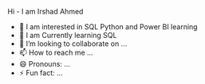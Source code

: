 Hi - I am Irshad Ahmed
- 👀 I am interested in SQL Python and Power BI learning
- 🌱 I am Currently learning SQL
- 💞️ I’m looking to collaborate on ...
- 📫 How to reach me ...
- 😄 Pronouns: ...
- ⚡ Fun fact: ...

<!---
irsdahmd2/irsdahmd2 is a ✨ special ✨ repository because its `README.md` (this file) appears on your GitHub profile.
You can click the Preview link to take a look at your changes.
--->
